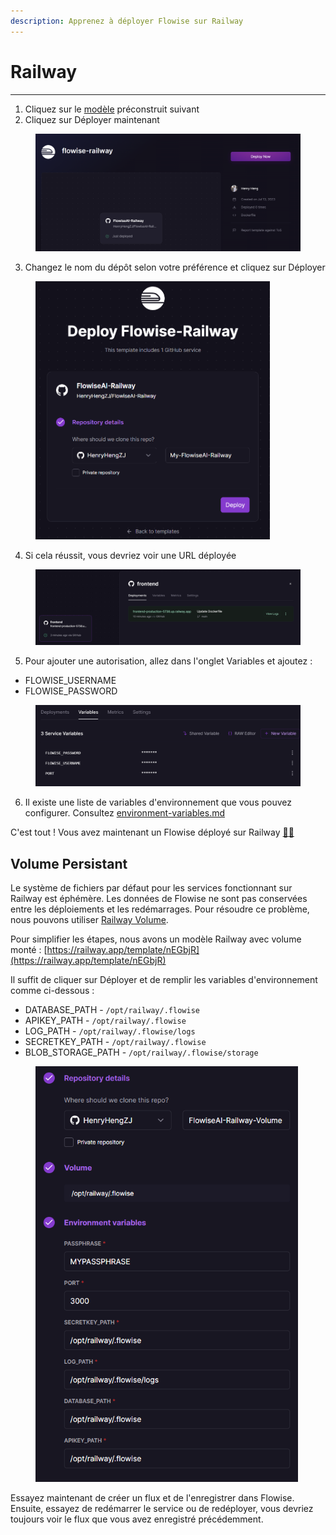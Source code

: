 ```yaml
---
description: Apprenez à déployer Flowise sur Railway
---
```


# Railway

***

1. Cliquez sur le [modèle](https://railway.app/template/pn4G8S?referralCode=WVNPD9) préconstruit suivant
2. Cliquez sur Déployer maintenant

<figure><img src="../../.gitbook/assets/image (1) (1) (2) (1).png" alt=""><figcaption></figcaption></figure>

3. Changez le nom du dépôt selon votre préférence et cliquez sur Déployer

<figure><img src="../../.gitbook/assets/image (2) (1) (2) (1).png" alt="" width="375"><figcaption></figcaption></figure>

4. Si cela réussit, vous devriez voir une URL déployée

<figure><img src="../../.gitbook/assets/image (2) (2).png" alt=""><figcaption></figcaption></figure>

5. Pour ajouter une autorisation, allez dans l'onglet Variables et ajoutez :

* FLOWISE\_USERNAME
* FLOWISE\_PASSWORD

<figure><img src="../../.gitbook/assets/image (15) (2) (1) (1).png" alt=""><figcaption></figcaption></figure>

6. Il existe une liste de variables d'environnement que vous pouvez configurer. Consultez [environment-variables.md](../environment-variables.md "mention")

C'est tout ! Vous avez maintenant un Flowise déployé sur Railway [🎉](https://emojipedia.org/party-popper/)[🎉](https://emojipedia.org/party-popper/)

## Volume Persistant

Le système de fichiers par défaut pour les services fonctionnant sur Railway est éphémère. Les données de Flowise ne sont pas conservées entre les déploiements et les redémarrages. Pour résoudre ce problème, nous pouvons utiliser [Railway Volume](https://docs.railway.app/reference/volumes).

Pour simplifier les étapes, nous avons un modèle Railway avec volume monté : [https://railway.app/template/nEGbjR](https://railway.app/template/nEGbjR)

Il suffit de cliquer sur Déployer et de remplir les variables d'environnement comme ci-dessous :

* DATABASE\_PATH - `/opt/railway/.flowise`
* APIKEY\_PATH - `/opt/railway/.flowise`
* LOG\_PATH - `/opt/railway/.flowise/logs`
* SECRETKEY\_PATH - `/opt/railway/.flowise`
* BLOB\_STORAGE\_PATH - `/opt/railway/.flowise/storage`

<figure><img src="../../.gitbook/assets/image (1) (1) (1) (1) (1) (1) (1) (1) (1) (1) (1) (1) (1) (1) (1) (1) (1) (1) (1) (1) (1) (1) (1) (1) (1) (1) (1) (1).png" alt="" width="420"><figcaption></figcaption></figure>

Essayez maintenant de créer un flux et de l'enregistrer dans Flowise. Ensuite, essayez de redémarrer le service ou de redéployer, vous devriez toujours voir le flux que vous avez enregistré précédemment.
